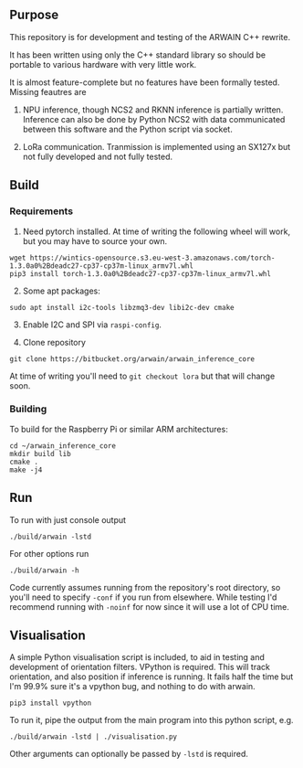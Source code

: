 ## Purpose

This repository is for development and testing of the ARWAIN C++ rewrite.

It has been written using only the C++ standard library so should be portable to various hardware with very little work.

It is almost feature-complete but no features have been formally tested. Missing feautres are

1. NPU inference, though NCS2 and RKNN inference is partially written. Inference can also be done by Python NCS2 with data communicated between this software and the Python script via socket.

2. LoRa communication. Tranmission is implemented using an SX127x but not fully developed and not fully tested.

## Build

### Requirements
1. Need pytorch installed. At time of writing the following wheel will work, but you may have to source your own.
```
wget https://wintics-opensource.s3.eu-west-3.amazonaws.com/torch-1.3.0a0%2Bdeadc27-cp37-cp37m-linux_armv7l.whl
pip3 install torch-1.3.0a0%2Bdeadc27-cp37-cp37m-linux_armv7l.whl
```

2. Some apt packages:
```
sudo apt install i2c-tools libzmq3-dev libi2c-dev cmake
```

3. Enable I2C and SPI via `raspi-config`.

4. Clone repository
```
git clone https://bitbucket.org/arwain/arwain_inference_core
```
At time of writing you'll need to `git checkout lora` but that will change soon.


### Building
To build for the Raspberry Pi or similar ARM architectures:
```
cd ~/arwain_inference_core
mkdir build lib
cmake .
make -j4
```

## Run
To run with just console output
```
./build/arwain -lstd
```
For other options run
```
./build/arwain -h
```
Code currently assumes running from the repository's root directory, so you'll need to specify `-conf` if you run from elsewhere. While testing I'd recommend running with `-noinf` for now since it will use a lot of CPU time.

## Visualisation
A simple Python visualisation script is included, to aid in testing and development of orientation filters. VPython is required. This will track orientation, and also position if inference is running. It fails half the time but I'm 99.9% sure it's a vpython bug, and nothing to do with arwain.
```
pip3 install vpython
```
To run it, pipe the output from the main program into this python script, e.g.
```
./build/arwain -lstd | ./visualisation.py
```
Other arguments can optionally be passed by `-lstd` is required.
